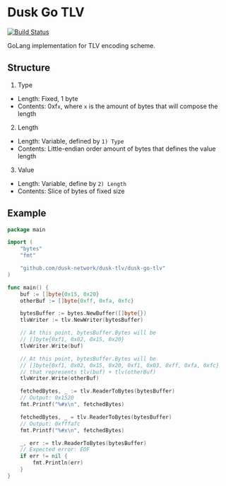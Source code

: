 # Dusk Go TLV

[![Build Status](https://travis-ci.com/dusk-network/dusk-go-tlv.svg?token=czzGwcZEd8hUsCLG3xJC&branch=master)](https://travis-ci.com/dusk-network/dusk-go-tlv)

GoLang implementation for TLV encoding scheme.


## Structure

1) Type
- Length: Fixed, 1 byte
- Contents: 0xf`x`, where `x` is the amount of bytes that will compose the length

2) Length
- Length: Variable, defined by `1) Type`
- Contents: Little-endian order amount of bytes that defines the value length

3) Value
- Length: Variable, define by `2) Length`
- Contents: Slice of bytes of fixed size

## Example

```go
package main

import (
	"bytes"
	"fmt"

	"github.com/dusk-network/dusk-tlv/dusk-go-tlv"
)

func main() {
	buf := []byte{0x15, 0x20}
	otherBuf := []byte{0xff, 0xfa, 0xfc}

	bytesBuffer := bytes.NewBuffer([]byte{})
	tlvWriter := tlv.NewWriter(bytesBuffer)

	// At this point, bytesBuffer.Bytes will be
	// []byte{0xf1, 0x02, 0x15, 0x20}
	tlvWriter.Write(buf)

	// At this point, bytesBuffer.Bytes will be
	// []byte{0xf1, 0x02, 0x15, 0x20, 0xf1, 0x03, 0xff, 0xfa, 0xfc}
	// that represents tlv(buf) + tlv(otherBuf)
	tlvWriter.Write(otherBuf)

	fetchedBytes, _ := tlv.ReaderToBytes(bytesBuffer)
	// Output: 0x1520
	fmt.Printf("%#x\n", fetchedBytes)

	fetchedBytes, _ = tlv.ReaderToBytes(bytesBuffer)
	// Output: 0xfffafc
	fmt.Printf("%#x\n", fetchedBytes)

	_, err := tlv.ReaderToBytes(bytesBuffer)
	// Expected error: EOF
	if err != nil {
		fmt.Println(err)
	}
}
```

